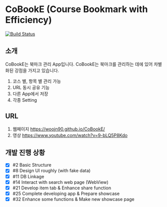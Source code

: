 ﻿# CoBookE (Course Bookmark with Efficiency)
[![Build Status](https://travis-ci.org/woojn90/CoBookE.svg?branch=master)](https://travis-ci.org/woojn90/CoBookE)

## 소개

CoBookE는 북마크 관리 App입니다.
CoBookE는 북마크를 관리하는 데에 있어 차별화된 강점을 가지고 있습니다.

1. 코스 별, 항목 별 관리 가능
1. URL 동시 공유 기능
1. 다른 App에서 저장
1. 각종 Setting

## URL

1. 웹페이지 https://woojn90.github.io/CoBookE/
1. 영상 https://www.youtube.com/watch?v=9-bLQ5P8Kdo


## 개발 진행 상황

- [x] #2 Basic Structure
- [x] #8 Design UI roughly (with fake data)
- [x] #11 DB Linkage
- [x] #14 Interact with search web page (WebView)
- [x] #21 Develop item tab & Enhance share function
- [x] #25 Complete developing app & Prepare showcase
- [x] #32 Enhance some functions & Make new showcase page
